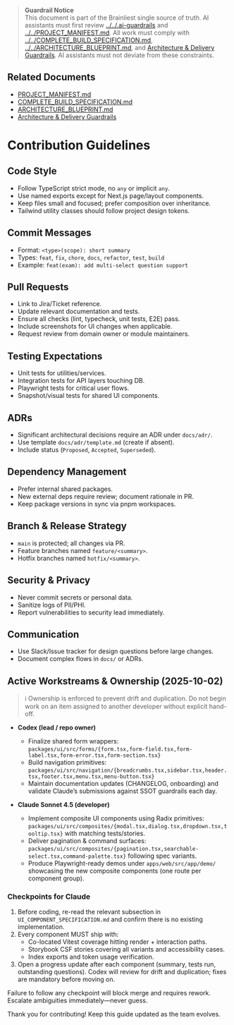> **Guardrail Notice**  
> This document is part of the Brainliest single source of truth. AI assistants must first review [../../.ai-guardrails](../../.ai-guardrails) and [../../PROJECT_MANIFEST.md](../../PROJECT_MANIFEST.md). All work must comply with [../../COMPLETE_BUILD_SPECIFICATION.md](../../COMPLETE_BUILD_SPECIFICATION.md), [../../ARCHITECTURE_BLUEPRINT.md](../../ARCHITECTURE_BLUEPRINT.md), and [Architecture & Delivery Guardrails](../architecture/guardrails.md). AI assistants must not deviate from these constraints.

## Related Documents
- [PROJECT_MANIFEST.md](../../PROJECT_MANIFEST.md)
- [COMPLETE_BUILD_SPECIFICATION.md](../../COMPLETE_BUILD_SPECIFICATION.md)
- [ARCHITECTURE_BLUEPRINT.md](../../ARCHITECTURE_BLUEPRINT.md)
- [Architecture & Delivery Guardrails](../architecture/guardrails.md)

# Contribution Guidelines

## Code Style

- Follow TypeScript strict mode, no `any` or implicit `any`.
- Use named exports except for Next.js page/layout components.
- Keep files small and focused; prefer composition over inheritance.
- Tailwind utility classes should follow project design tokens.

## Commit Messages

- Format: `<type>(scope): short summary`
- Types: `feat`, `fix`, `chore`, `docs`, `refactor`, `test`, `build`
- Example: `feat(exam): add multi-select question support`

## Pull Requests

- Link to Jira/Ticket reference.
- Update relevant documentation and tests.
- Ensure all checks (lint, typecheck, unit tests, E2E) pass.
- Include screenshots for UI changes when applicable.
- Request review from domain owner or module maintainers.

## Testing Expectations

- Unit tests for utilities/services.
- Integration tests for API layers touching DB.
- Playwright tests for critical user flows.
- Snapshot/visual tests for shared UI components.

## ADRs

- Significant architectural decisions require an ADR under `docs/adr/`.
- Use template `docs/adr/template.md` (create if absent).
- Include status (`Proposed`, `Accepted`, `Superseded`).

## Dependency Management

- Prefer internal shared packages.
- New external deps require review; document rationale in PR.
- Keep package versions in sync via pnpm workspaces.

## Branch & Release Strategy

- `main` is protected; all changes via PR.
- Feature branches named `feature/<summary>`.
- Hotfix branches named `hotfix/<summary>`.

## Security & Privacy

- Never commit secrets or personal data.
- Sanitize logs of PII/PHI.
- Report vulnerabilities to security lead immediately.

## Communication

- Use Slack/Issue tracker for design questions before large changes.
- Document complex flows in `docs/` or ADRs.

## Active Workstreams & Ownership (2025-10-02)

> ℹ️ Ownership is enforced to prevent drift and duplication. Do not begin work on an item assigned to another developer without explicit hand-off.

- **Codex (lead / repo owner)**
  - Finalize shared form wrappers: `packages/ui/src/forms/{form.tsx,form-field.tsx,form-label.tsx,form-error.tsx,form-section.tsx}`
  - Build navigation primitives: `packages/ui/src/navigation/{breadcrumbs.tsx,sidebar.tsx,header.tsx,footer.tsx,menu.tsx,menu-button.tsx}`
  - Maintain documentation updates (CHANGELOG, onboarding) and validate Claude’s submissions against SSOT guardrails each day.

- **Claude Sonnet 4.5 (developer)**
  - Implement composite UI components using Radix primitives: `packages/ui/src/composites/{modal.tsx,dialog.tsx,dropdown.tsx,tooltip.tsx}` with matching tests/stories.
  - Deliver pagination & command surfaces: `packages/ui/src/composites/{pagination.tsx,searchable-select.tsx,command-palette.tsx}` following spec variants.
  - Produce Playwright-ready demos under `apps/web/src/app/demo/` showcasing the new composite components (one route per component group).

### Checkpoints for Claude

1. Before coding, re-read the relevant subsection in `UI_COMPONENT_SPECIFICATION.md` and confirm there is no existing implementation.
2. Every component MUST ship with:
   - Co-located Vitest coverage hitting render + interaction paths.
   - Storybook CSF stories covering all variants and accessibility cases.
   - Index exports and token usage verification.
3. Open a progress update after each component (summary, tests run, outstanding questions). Codex will review for drift and duplication; fixes are mandatory before moving on.

Failure to follow any checkpoint will block merge and requires rework. Escalate ambiguities immediately—never guess.

Thank you for contributing! Keep this guide updated as the team evolves.
